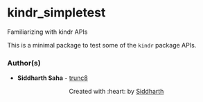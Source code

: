 # kindr_simpletest
Familiarizing with kindr APIs

This is a minimal package to test some of the `kindr` package APIs.

### Author(s)

* **Siddharth Saha** - [trunc8](https://github.com/trunc8)

<p align='center'>Created with :heart: by <a href="https://www.linkedin.com/in/sahasiddharth611/">Siddharth</a></p>